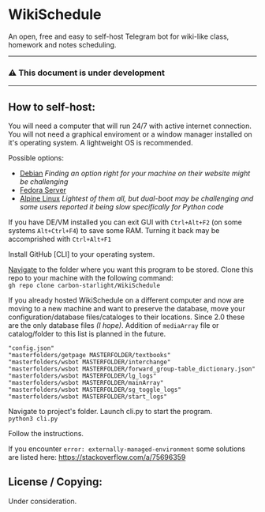 # WikiSchedule
 An open, free and easy to self-host Telegram bot for wiki-like class, homework and notes scheduling.

-----
### ⚠ This document is under development
-----

## How to self-host:
You will need a computer that will run 24/7 with active internet connection. You will not need a graphical enviroment or a window manager installed on it's operating system. A lightweight OS is recommended.

Possible options:

- [Debian](https://www.debian.org/) *Finding an option right for your machine on their website might be challenging*
- [Fedora Server](https://fedoraproject.org/)
- [Alpine Linux](https://www.alpinelinux.org/) *Lightest of them all, but dual-boot may be challenging and some users reported it being slow specifically for Python code*

If you have DE/VM installed you can exit GUI with `Ctrl+Alt+F2` (on some systems `Alt+Ctrl+F4`) to save some RAM. Turning it back may be accomprished with `Ctrl+Alt+F1`

Install GitHub [CLI] to your operating system. 

[Navigate](https://andysbrainbook.readthedocs.io/en/latest/unix/Unix_01_Navigation.html) to the folder where you want this program to be stored. Clone this repo to your machine with the following command:  
`gh repo clone carbon-starlight/WikiSchedule`

If you already hosted WikiSchedule on a different computer and now are moving to a new machine and want to preserve the database, move your configuration/database files/cataloges to their locations. Since 2.0 these are the only database files _(I hope)_. Addition of `mediaArray` file or catalog/folder to this list is planned in the future.  

```
"config.json"
"masterfolders/getpage MASTERFOLDER/textbooks"
"masterfolders/wsbot MASTERFOLDER/interchange"
"masterfolders/wsbot MASTERFOLDER/forward_group-table_dictionary.json"
"masterfolders/wsbot MASTERFOLDER/lg_logs"
"masterfolders/wsbot MASTERFOLDER/mainArray"
"masterfolders/wsbot MASTERFOLDER/sg_toggle_logs"
"masterfolders/wsbot MASTERFOLDER/start_logs"
```

Navigate to project's folder. Launch cli.py to start the program.  
`python3 cli.py`

Follow the instructions.

If you encounter `error: externally-managed-environment` some solutions are listed here: https://stackoverflow.com/a/75696359

## License / Copying:
Under consideration.
